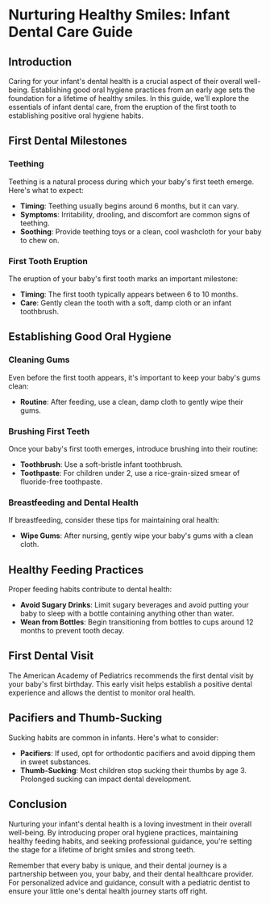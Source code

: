 # Nurturing Healthy Smiles: Infant Dental Care Guide

## Introduction

Caring for your infant's dental health is a crucial aspect of their overall well-being. Establishing good oral hygiene practices from an early age sets the foundation for a lifetime of healthy smiles. In this guide, we'll explore the essentials of infant dental care, from the eruption of the first tooth to establishing positive oral hygiene habits.

## First Dental Milestones

### Teething

Teething is a natural process during which your baby's first teeth emerge. Here's what to expect:

- **Timing**: Teething usually begins around 6 months, but it can vary.
- **Symptoms**: Irritability, drooling, and discomfort are common signs of teething.
- **Soothing**: Provide teething toys or a clean, cool washcloth for your baby to chew on.

### First Tooth Eruption

The eruption of your baby's first tooth marks an important milestone:

- **Timing**: The first tooth typically appears between 6 to 10 months.
- **Care**: Gently clean the tooth with a soft, damp cloth or an infant toothbrush.

## Establishing Good Oral Hygiene

### Cleaning Gums

Even before the first tooth appears, it's important to keep your baby's gums clean:

- **Routine**: After feeding, use a clean, damp cloth to gently wipe their gums.

### Brushing First Teeth

Once your baby's first tooth emerges, introduce brushing into their routine:

- **Toothbrush**: Use a soft-bristle infant toothbrush.
- **Toothpaste**: For children under 2, use a rice-grain-sized smear of fluoride-free toothpaste.

### Breastfeeding and Dental Health

If breastfeeding, consider these tips for maintaining oral health:

- **Wipe Gums**: After nursing, gently wipe your baby's gums with a clean cloth.

## Healthy Feeding Practices

Proper feeding habits contribute to dental health:

- **Avoid Sugary Drinks**: Limit sugary beverages and avoid putting your baby to sleep with a bottle containing anything other than water.
- **Wean from Bottles**: Begin transitioning from bottles to cups around 12 months to prevent tooth decay.

## First Dental Visit

The American Academy of Pediatrics recommends the first dental visit by your baby's first birthday. This early visit helps establish a positive dental experience and allows the dentist to monitor oral health.

## Pacifiers and Thumb-Sucking

Sucking habits are common in infants. Here's what to consider:

- **Pacifiers**: If used, opt for orthodontic pacifiers and avoid dipping them in sweet substances.
- **Thumb-Sucking**: Most children stop sucking their thumbs by age 3. Prolonged sucking can impact dental development.

## Conclusion

Nurturing your infant's dental health is a loving investment in their overall well-being. By introducing proper oral hygiene practices, maintaining healthy feeding habits, and seeking professional guidance, you're setting the stage for a lifetime of bright smiles and strong teeth.

Remember that every baby is unique, and their dental journey is a partnership between you, your baby, and their dental healthcare provider. For personalized advice and guidance, consult with a pediatric dentist to ensure your little one's dental health journey starts off right.